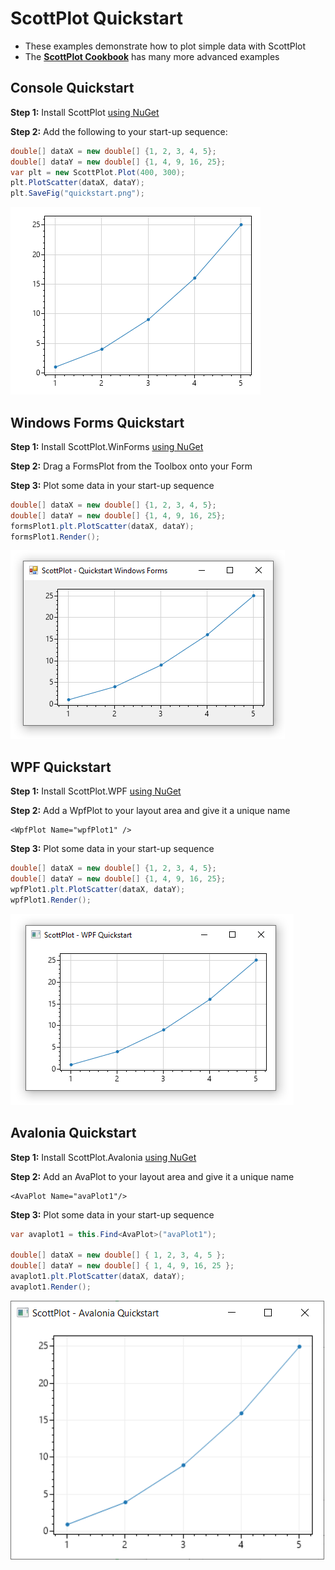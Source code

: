 # ScottPlot Quickstart

* These examples demonstrate how to plot simple data with ScottPlot
* The **[ScottPlot Cookbook](http://swharden.com/scottplot/cookbook)** has many more advanced examples

## Console Quickstart

**Step 1:** Install ScottPlot [using NuGet](https://docs.microsoft.com/en-us/nuget/quickstart/install-and-use-a-package-in-visual-studio)

**Step 2:** Add the following to your start-up sequence:

```cs
double[] dataX = new double[] {1, 2, 3, 4, 5};
double[] dataY = new double[] {1, 4, 9, 16, 25};
var plt = new ScottPlot.Plot(400, 300);
plt.PlotScatter(dataX, dataY);
plt.SaveFig("quickstart.png");
```

![](graphics/scottplot-quickstart-console.png)

## Windows Forms Quickstart

**Step 1:** Install ScottPlot.WinForms [using NuGet](https://docs.microsoft.com/en-us/nuget/quickstart/install-and-use-a-package-in-visual-studio)

**Step 2:** Drag a FormsPlot from the Toolbox onto your Form

**Step 3:** Plot some data in your start-up sequence

```cs
double[] dataX = new double[] {1, 2, 3, 4, 5};
double[] dataY = new double[] {1, 4, 9, 16, 25};
formsPlot1.plt.PlotScatter(dataX, dataY);
formsPlot1.Render();
```

![](graphics/scottplot-quickstart-winforms.png)

## WPF Quickstart

**Step 1:** Install ScottPlot.WPF [using NuGet](https://docs.microsoft.com/en-us/nuget/quickstart/install-and-use-a-package-in-visual-studio)

**Step 2:** Add a WpfPlot to your layout area and give it a unique name
```xaml
<WpfPlot Name="wpfPlot1" />
```

**Step 3:** Plot some data in your start-up sequence

```cs
double[] dataX = new double[] {1, 2, 3, 4, 5};
double[] dataY = new double[] {1, 4, 9, 16, 25};
wpfPlot1.plt.PlotScatter(dataX, dataY);
wpfPlot1.Render();
```

![](graphics/scottplot-quickstart-wpf.png)

## Avalonia Quickstart

**Step 1:** Install ScottPlot.Avalonia [using NuGet](https://docs.microsoft.com/en-us/nuget/quickstart/install-and-use-a-package-in-visual-studio)

**Step 2:** Add an AvaPlot to your layout area and give it a unique name
```xaml
<AvaPlot Name="avaPlot1"/>
```

**Step 3:** Plot some data in your start-up sequence

```cs
var avaplot1 = this.Find<AvaPlot>("avaPlot1");

double[] dataX = new double[] { 1, 2, 3, 4, 5 };
double[] dataY = new double[] { 1, 4, 9, 16, 25 };
avaplot1.plt.PlotScatter(dataX, dataY);
avaplot1.Render();
```

![](graphics/scottplot-quickstart-avalonia.png)
